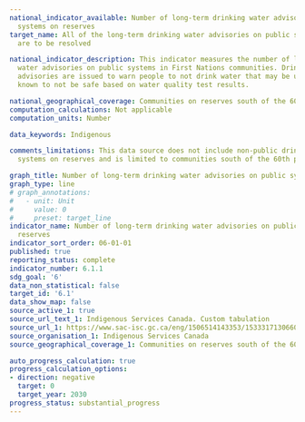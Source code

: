 ```yaml
---
national_indicator_available: Number of long-term drinking water advisories on public
  systems on reserves
target_name: All of the long-term drinking water advisories on public systems on reserve
  are to be resolved

national_indicator_description: This indicator measures the number of long-term drinking
  water advisories on public systems in First Nations communities. Drinking water
  advisories are issued to warn people to not drink water that may be unsafe or is
  known to not be safe based on water quality test results.

national_geographical_coverage: Communities on reserves south of the 60th parallel
computation_calculations: Not applicable
computation_units: Number

data_keywords: Indigenous

comments_limitations: This data source does not include non-public drinking water
  systems on reserves and is limited to communities south of the 60th parallel.

graph_title: Number of long-term drinking water advisories on public systems on reserve
graph_type: line
# graph_annotations:
#   - unit: Unit
#     value: 0
#     preset: target_line
indicator_name: Number of long-term drinking water advisories on public systems on
  reserves
indicator_sort_order: 06-01-01
published: true
reporting_status: complete
indicator_number: 6.1.1
sdg_goal: '6'
data_non_statistical: false
target_id: '6.1'
data_show_map: false
source_active_1: true
source_url_text_1: Indigenous Services Canada. Custom tabulation
source_url_1: https://www.sac-isc.gc.ca/eng/1506514143353/1533317130660
source_organisation_1: Indigenous Services Canada
source_geographical_coverage_1: Communities on reserves south of the 60th parallel

auto_progress_calculation: true
progress_calculation_options:
- direction: negative
  target: 0
  target_year: 2030
progress_status: substantial_progress
---
```

